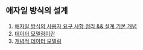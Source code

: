 애자일 방식의 설계
-

1. [애자일 방식의 사용자 요구 사항 정리 && 설계 기본 개념](./agile.md)
2. [데이터 모델링이란](./data_modeling.md)
3. [개념적 데이터 모델링](./Conceptual_Data_Modeling.md)
